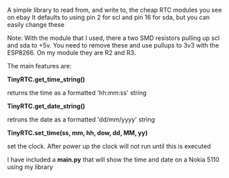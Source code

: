 A simple library to read from, and write to, the cheap RTC modules you see on ebay
It defaults to using pin 2 for scl and pin 16 for sda, but you can easily change these

Note: With the module that I used, there a two SMD resistors pulling up scl and sda to +5v.
You need to remove these and use pullups to 3v3 with the ESP8266. On my module they are R2 and R3. 

The main features are:

**TinyRTC.get_time_string()**

returns the time as a formatted 'hh:mm:ss' string


**TinyRTC.get_date_string()**

retruns the date as a formatted 'dd/mm/yyyy' string


**TinyRTC.set_time(ss, mm, hh, dow, dd, MM, yy)**

set the clock. After power up the clock will not run until this is executed

I have included a **main.py** that will show the time and date on a Nokia 5110 using my library

